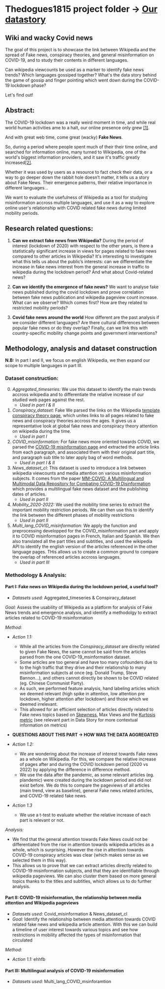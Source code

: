 # Thedogues1815 project folder -> [Our datastory](https://www.youtube.com/watch?v=dQw4w9WgXcQ)

## Wiki and wacky Covid news
The goal of this project is to showcase the link between Wikipedia and the spread of Fake news, conspiracy theories, and general misinformation on COVID-19, and to study their contents in different languages. 

Can wikipedia viewcounts be used as a marker to identify fake news trends?
Which languages gossiped together? 
What's the data story behind the game of gossip and finger pointing which went down during the COVID-19 lockdown phase? 

Let's find out!

## Abstract: 
The COVID-19 lockdown was a really weird moment in time, and while real world human activities ame to a halt, our online presence only grew [[1]](https://www.sciencedirect.com/science/article/pii/S2210670721004637). 

And with great web time, come great (wacky) **Fake News**.

So, during a period where people spent much of their their time online, and searched for information online, many turned to Wikipedia, one of the world's biggest information providers, and it saw it's traffic greatly increased[[2]](https://arxiv.org/pdf/2005.08505.pdf).

Whether it was used by users as a resource to fact check their data, or a way to go deeper down the rabbit hole doesn’t matter, it tells us a story about Fake News. Their emergence patterns, their relative importance in different languages...

We want to evaluate the usefulness of Wikipedia as a tool for studying misinformation accross multiple languages, and use it as a way to explore online user's relationship with COVID related fake news during limited mobility periods.

## Research related questions: 

1. **Can we extract fake news from Wikipedia?**
During the period of interest (lockdown of 2020) with respect to the other years, is there a statistically significant increase in views for pages related to fake news compared to other articles in Wikipedia? It's interesting to investigate what this tells us about the public’s interests: can we differentiate the increase in fake news interest from the general increase in traffic to wikipedia during the lockdown period? And what about Covid-related news?

2. **Can we identify the emergence of fake news?**
We want to analyse fake news published during the covid lockdown and prove correlation between fake news publication and wikipedia pageview count increase. 
What can we observe? Which comes first? How are they related to restricted mobility periods?

3. **Covid fake news around the world**
How different are the past analysis if we consider different languages? Are there cultural differences between popular fake news or do they overlap? Finally, can we link this with country-specific mobility change points and government interventions?

## Methodology, analysis and dataset construction
**N.B:** In part I and II, we focus on english Wikipedia, we then expand our scope to multiple languages in part III. 

### **Dataset construction:** 

0. *Aggregated_timeseries:* We use this dataset to identify the main trends accross wikipedia and to differentiate the relative increase of our studied web pages against the rest.
    - *Used in part I & II*
1. *Conspiracy_dataset:* Fake We parsed the links on the Wikipedia [template conspiracy theory page](https://en.wikipedia.org/wiki/Template:Conspiracy_theories), which unites links to all pages related to fake news and conspiracy theories accross the ages. It gives us a representative look at global fake news and conspiracy theory attention on wikipedia during the time. 
    - *Used in part I*
2. *COVID_misinformation:* For fake news more oriented towards COVID, we parsed the [COVID-19 misinformation page](https://en.wikipedia.org/wiki/COVID-19_misinformation) and extracted the article links from each paragraph, and associated them with their original part title, and paragraph sub title to later apply bag of word methods. 
    - *Used in part I & II*
3. *News_dataset_cl:* This dataset is used to introduce a link between wikipedia viewcounts and media attention on various misinformation subjects. It comes from the paper [MM-COVID: A Multilingual and Multimodal Data Repository for Combating COVID-19 Disinformation](https://arxiv.org/abs/2011.04088) which provides a multilingual fake news dataset and the publishing dates of articles.
    - *Used in part II*
4. *Mobility_2020-2022:* We used the mobility time series to extract the important mobility restriction periods. We can then use this to identify the link between the different phases of mobility restrictions 
    - *Used in part II*
5. *Multi_lang_COVID_misinformation:* We apply the function and preprocessing developped for the COVID_misinformation part and apply it to COVID misinformation pages in French, Italian and Spanish. We then also translated all the part titles and subtitles, and used the wikipedia API to identify the english version of the articles referenced in the other language pages. THis allows us to create a common ground to compare the overlap of referenced articles accross languages.
    - *Used in part III*

### **Methodology & Analysis:**

#### **Part I**: Fake news on Wikipedia during the lockdown period, a useful tool?
- *Datasets used:* Aggregated_timeseries & Conspiracy_dataset

*Goal:* Assess the usability of Wikipedia as a platform for analysis of Fake News trends and emergence analysis, and identify a methodolgy to extract articles related to COVID-19 misinformation

*Method:* 
- *Action 1.1:* 
    - While all the articles from the *Conspiracy_dataset* are directly related to given Fake News, the same cannot be said from the articles parsed from the one COVID-19_msinformation dataset. 
    - Some articles are too general and have too many cofounders due to to the high traffic that they drive and their relationship to many misinformation subjects at once (eg. Donald Trump, Steve Bannon...), and others cannot directly be shown to be COVID related (eg. Chinese Communist Party). 
    - As such, we performed feature analysis, hand labeling articles which we deemed relevant (high spike in attention, low attention pre lockdown, higher attention after lockdown) and those which we deemed irrelevant.
    - This allowed for an efficient selection of articles directly related to Fake news topics based on [Skewness](https://en.wikipedia.org/wiki/Skewness), Max Views and the [Kurtosis metric](https://en.wikipedia.org/wiki/Kurtosis) (see relevant part in Data Story for more contextual information on metrics)

- **QUESTIONS ABOUT THIS PART -> HOW WAS THE DATA AGGREGATED**
- *Action 1.2:* 
    - We are wondering about the increase of interest towards Fake news as a whole on Wikipedia. For this, we compare the relative increase of pages after and during the COVID lockdown period (2020 vs 2022) by applying the difference in difference method. 
    - We use the data after the pandemic, as some relevant articles (eg. plandemic) were created during the lockdown period and did not exist before. We do this to compare the pageviews of all articles (main trend, view as baseline), general Fake news related articles, and COVID-19 related fake news. 

- *Action 1.3* 
    - We use a t-test to evaluate whether the relative increase of each part is relevant or not.

*Analysis:* 
- We find that the general attention towards Fake News could not be differentiated from the rise in attention towards wikipedia articles as a whole, which is surprising. However the rise in attention towards COVID-19 conspiracy articles was clear (which makes sense as we selected them in this way). 
- This allows us to prove that we can extract articles directly related to COVID-19 misinformation subjects, and that they are identifiable through wikipedia pageviews. We can also cluster them based on more general topics thanks to the titles and subtitles, which allows us to do further analysis.

#### **Part II**: COVID-19 misinformation, the relationship between media attention and Wikipedia pageviews
- *Datasets used:* Covid_misinformation & News_dataset_cl
- *Goal:* Identify the relationship between media attention towards COVID related fake news and wikipedia article attention. With this we can build a timeline of user interest towards various topics and see how restrictions in mobility affected the types of misinformation that circulated

*Method:* 
- *Action 1.1:* 
ehhfb

#### **Part III**: Multilingual analysis of COVID-19 misinformation
- *Datasets used:* Multi_lang_COVID_msinforamtion

